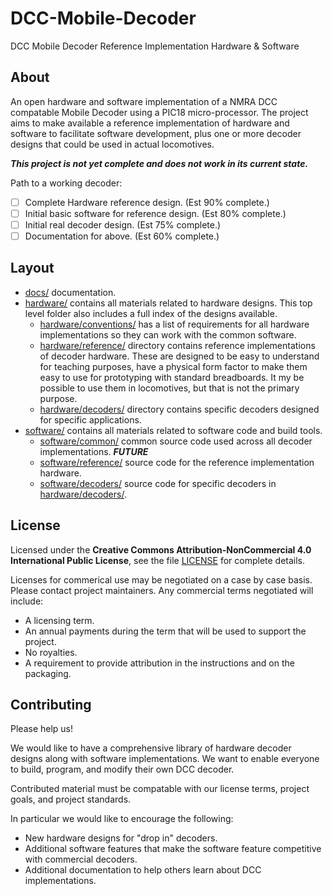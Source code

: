 # DCC-Mobile-Decoder
DCC Mobile Decoder Reference Implementation Hardware &amp; Software

## About

An open hardware and software implementation of a NMRA DCC compatable
Mobile Decoder using a PIC18 micro-processor.  The project aims to
make available a reference implementation of hardware and software to
facilitate software development, plus one or more decoder designs that
could be used in actual locomotives.

***This project is not yet complete and does not work in its current state.***

Path to a working decoder:
  - [ ] Complete Hardware reference design. (Est 90% complete.)
  - [ ] Initial basic software for reference design. (Est 80% complete.)
  - [ ] Initial real decoder design. (Est 75% complete.)
  - [ ] Documentation for above. (Est 60% complete.)

## Layout

* [docs/](docs/) documentation.
* [hardware/](hardware/) contains all materials related to hardware designs.
  This top level folder also includes a full index of the designs available.
  * [hardware/conventions/](hardware/conventions/) has a list of requirements
    for all hardware implementations so they can work with the common software.
  * [hardware/reference/](hardware/reference/) directory contains reference 
    implementations of decoder hardware.  These are designed to be easy to
    understand for teaching purposes, have a physical form factor to make
    them easy to use for prototyping with standard breadboards.  It my be
    possible to use them in locomotives, but that is not the primary purpose.
  * [hardware/decoders/](hardware/decoders/) directory contains specific
    decoders designed for specific applications.
* [software/](software/) contains all materials related to software code and build tools.
  * [software/common/](software/common/) common source code used across all
    decoder implementations.  ***FUTURE***
  * [software/reference/](software/reference/) source code for the reference
    implementation hardware.
  * [software/decoders/](software/decoders/) source code for specific decoders
    in [hardware/decoders/](hardware/decoders/).

## License

Licensed under the **Creative Commons Attribution-NonCommercial 4.0 
International Public License**, see the file [LICENSE](LICENSE) for
complete details.

Licenses for commerical use may be negotiated on a case by case basis.
Please contact project maintainers.  Any commercial terms negotiated
will include:

- A licensing term.
- An annual payments during the term that will be used to support
  the project.
- No royalties.
- A requirement to provide attribution in the instructions and on the
  packaging.

## Contributing

Please help us!

We would like to have a comprehensive library of hardware decoder designs
along with software implementations.  We want to enable everyone to build,
program, and modify their own DCC decoder.

Contributed material must be compatable with our license terms, project
goals, and project standards.

In particular we would like to encourage the following:

- New hardware designs for "drop in" decoders.
- Additional software features that make the software feature competitive
  with commercial decoders.
- Additional documentation to help others learn about DCC implementations.
